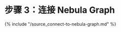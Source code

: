 # 步骤 3：连接 Nebula Graph

{% include "/source_connect-to-nebula-graph.md" %}
<!-- The line above is for content reusing. The source file is in the docs/reuse directory. -->
